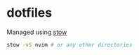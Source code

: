 # dotfiles

Managed using [stow](https://www.gnu.org/software/stow/)

```bash
stow -vS nvim # or any other directories
```
